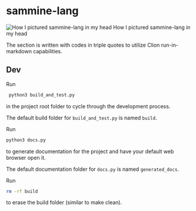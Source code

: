 <h1>sammine-lang</h1>

![How I pictured sammine-lang in my head](https://github.com/badumbatish/sammine-lang/blob/main/img.png)
How I pictured sammine-lang in my head



The section is written with codes in triple quotes to utilize Clion run-in-markdown capabilities.

<h2>Dev</h2>

Run
```bash
 python3 build_and_test.py
```
in the project root folder to cycle through the development process.

The default build folder for `build_and_test.py` is named `build`.

Run
```bash
python3 docs.py
```
to generate documentation for the project and have your default web browser open it.

The default documentation folder for `docs.py` is named `generated_docs`.

Run
```bash
rm -rf build
```
to erase the build folder (similar to make clean).